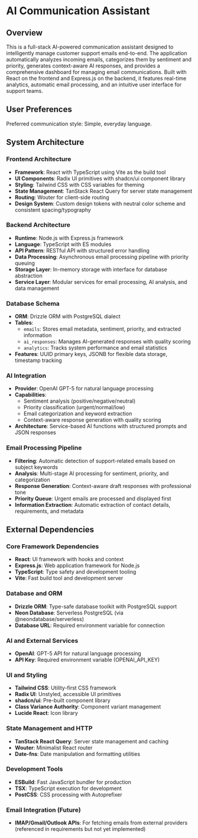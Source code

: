 # AI Communication Assistant

## Overview

This is a full-stack AI-powered communication assistant designed to intelligently manage customer support emails end-to-end. The application automatically analyzes incoming emails, categorizes them by sentiment and priority, generates context-aware AI responses, and provides a comprehensive dashboard for managing email communications. Built with React on the frontend and Express.js on the backend, it features real-time analytics, automatic email processing, and an intuitive user interface for support teams.

## User Preferences

Preferred communication style: Simple, everyday language.

## System Architecture

### Frontend Architecture
- **Framework**: React with TypeScript using Vite as the build tool
- **UI Components**: Radix UI primitives with shadcn/ui component library
- **Styling**: Tailwind CSS with CSS variables for theming
- **State Management**: TanStack React Query for server state management
- **Routing**: Wouter for client-side routing
- **Design System**: Custom design tokens with neutral color scheme and consistent spacing/typography

### Backend Architecture  
- **Runtime**: Node.js with Express.js framework
- **Language**: TypeScript with ES modules
- **API Pattern**: RESTful API with structured error handling
- **Data Processing**: Asynchronous email processing pipeline with priority queuing
- **Storage Layer**: In-memory storage with interface for database abstraction
- **Service Layer**: Modular services for email processing, AI analysis, and data management

### Database Schema
- **ORM**: Drizzle ORM with PostgreSQL dialect
- **Tables**:
  - `emails`: Stores email metadata, sentiment, priority, and extracted information
  - `ai_responses`: Manages AI-generated responses with quality scoring
  - `analytics`: Tracks system performance and email statistics
- **Features**: UUID primary keys, JSONB for flexible data storage, timestamp tracking

### AI Integration
- **Provider**: OpenAI GPT-5 for natural language processing
- **Capabilities**:
  - Sentiment analysis (positive/negative/neutral)
  - Priority classification (urgent/normal/low) 
  - Email categorization and keyword extraction
  - Context-aware response generation with quality scoring
- **Architecture**: Service-based AI functions with structured prompts and JSON responses

### Email Processing Pipeline
- **Filtering**: Automatic detection of support-related emails based on subject keywords
- **Analysis**: Multi-stage AI processing for sentiment, priority, and categorization
- **Response Generation**: Context-aware draft responses with professional tone
- **Priority Queue**: Urgent emails are processed and displayed first
- **Information Extraction**: Automatic extraction of contact details, requirements, and metadata

## External Dependencies

### Core Framework Dependencies
- **React**: UI framework with hooks and context
- **Express.js**: Web application framework for Node.js
- **TypeScript**: Type safety and development tooling
- **Vite**: Fast build tool and development server

### Database and ORM
- **Drizzle ORM**: Type-safe database toolkit with PostgreSQL support
- **Neon Database**: Serverless PostgreSQL (via @neondatabase/serverless)
- **Database URL**: Required environment variable for connection

### AI and External Services
- **OpenAI**: GPT-5 API for natural language processing
- **API Key**: Required environment variable (OPENAI_API_KEY)

### UI and Styling
- **Tailwind CSS**: Utility-first CSS framework
- **Radix UI**: Unstyled, accessible UI primitives
- **shadcn/ui**: Pre-built component library
- **Class Variance Authority**: Component variant management
- **Lucide React**: Icon library

### State Management and HTTP
- **TanStack React Query**: Server state management and caching
- **Wouter**: Minimalist React router
- **Date-fns**: Date manipulation and formatting utilities

### Development Tools
- **ESBuild**: Fast JavaScript bundler for production
- **TSX**: TypeScript execution for development
- **PostCSS**: CSS processing with Autoprefixer

### Email Integration (Future)
- **IMAP/Gmail/Outlook APIs**: For fetching emails from external providers (referenced in requirements but not yet implemented)